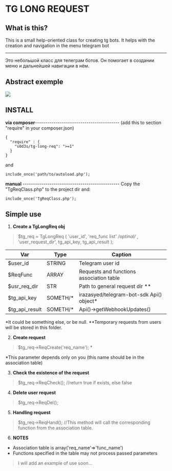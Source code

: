# TG LONG REQUEST
## What is this?
  
This is a small help-oriented class for creating tg bots. It helps with the creation and navigation in the menu telegram bot

---
Это небольшой класс для телеграм ботов. Он помогает в создании меню и дальнейшей навигации в нём.
## Abstract exemple
![](http://g.recordit.co/rqonFOdR4t.gif)
## INSTALL
**via composer**-----------------------------------------
(add this to section "require" in your composer.json)

    {
      "require" : {  
    	"s0d3s/tg-long-req": ">=1"   
      }
    }
   and 
   
    include_once('path/to/autoload.php');

**manual** -----------------------------------------------
Copy the "TgReqClass.php" to the project dir and:

    include_once('TgReqClass.php');

## Simple use

1. **Create a TgLongReq obj**
>$tg_req = TgLongReq
>(
> 'user_id', 
> 'req_func list' 
> */*optinal*/* ,
> 'user_request_dir', 
> tg_api_key, 
> tg_api_result
> );
> 
|Var|Type|Caption|
|--|--|--|
|$user_id| STRING | Telegram user id |
|$ReqFunc| ARRAY | Requests and functions association table |
|$usr_req_dir|STR| Path to general request dir **|
|$tg_api_key| SOMETH/* | irazasyed/telegram-bot-sdk Api() object* |
|$tg_api_result| SOMETH/* |Api()->getWebhookUpdates() |
*It could be something else, or be null.
**Temporary requests from users will be stored in this folder.

2. **Create request**

> $tg_req->ReqCreate('req_name'); *

*This parameter depends only on you (this name should be in the association table)

3. **Check the existence of the request**

>  $tg_req->ReqCheck();
>  //return true if exists, else false

4. **Delete user request**

> $tg_req->ReqDel();

5. **Handling request**

> $tg_req->ReqHand();
> //This method will call the corresponding function from the association table.

 6. **NOTES**
 - Association table is array('req_name'=>'func_name')
 - Functions specified in the table may not process passed parameters 

> I will add an example of use soon...

